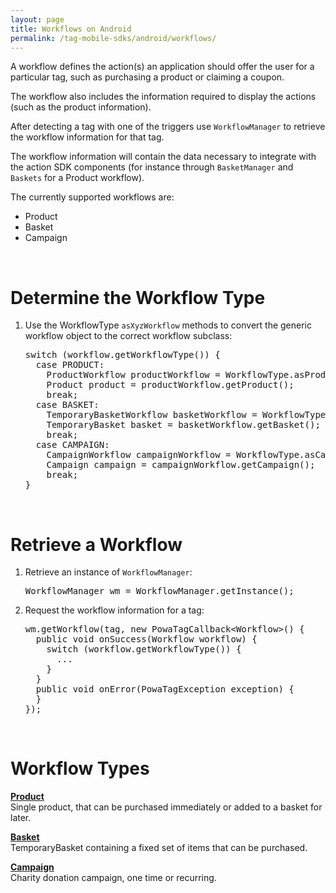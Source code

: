 ```yaml
---
layout: page
title: Workflows on Android
permalink: /tag-mobile-sdks/android/workflows/
---
```


A workflow defines the action(s) an application should offer the user for a particular tag, such as purchasing a product or claiming a coupon.

The workflow also includes the information required to display the actions (such as the product information).

After detecting a tag with one of the triggers use `WorkflowManager` to retrieve the workflow information for that tag.

The workflow information will contain the data necessary to integrate with the action SDK components (for instance through `BasketManager` and `Baskets` for a Product workflow).

The currently supported workflows are:

* Product
* Basket
* Campaign

<br />

# Determine the Workflow Type

1. Use the WorkflowType `asXyzWorkflow` methods to convert the generic workflow object to the correct workflow subclass:

    <pre>switch (workflow.getWorkflowType()) {
     case PRODUCT:
       ProductWorkflow productWorkflow = WorkflowType.asProductWorkflow(workflow);
       Product product = productWorkflow.getProduct();
       break;
     case BASKET:
       TemporaryBasketWorkflow basketWorkflow = WorkflowType.asBasketWorkflow(workflow);
       TemporaryBasket basket = basketWorkflow.getBasket();
       break;
     case CAMPAIGN:
       CampaignWorkflow campaignWorkflow = WorkflowType.asCampaignWorkflow(workflow);
       Campaign campaign = campaignWorkflow.getCampaign();
       break;
   }</pre>

<br />

# Retrieve a Workflow

1. Retrieve an instance of `WorkflowManager`:

    <pre>WorkflowManager wm = WorkflowManager.getInstance();</pre>

2. Request the workflow information for a tag:

    <pre>wm.getWorkflow(tag, new PowaTagCallback&lt;Workflow&gt;() {
     public void onSuccess(Workflow workflow) {
       switch (workflow.getWorkflowType()) {
         ...
       }
     }
     public void onError(PowaTagException exception) {
     }
   });</pre>

<br />

# Workflow Types

**[Product]({{site.baseurl}}/tag-mobile-sdks/android/products/)**<br />
Single product, that can be purchased immediately or added to a basket for later.

**[Basket]({{site.baseurl}}/tag-mobile-sdks/android/baskets/)**<br />
TemporaryBasket containing a fixed set of items that can be purchased.

**[Campaign]({{site.baseurl}}/tag-mobile-sdks/android/campaigns/)**<br />
Charity donation campaign, one time or recurring.
